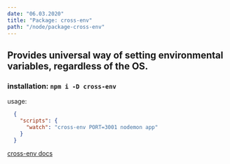```yaml
---
date: "06.03.2020"
title: "Package: cross-env"
path: "/node/package-cross-env"
---
```


## Provides universal way of setting environmental variables, regardless of the OS.

### installation: `npm i -D cross-env`

usage:
```json
  {
    "scripts": {
      "watch": "cross-env PORT=3001 nodemon app"
    }
  }
```

<a href="https://www.npmjs.com/package/cross-env" target="_blank">cross-env docs</a>